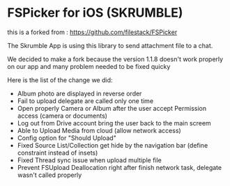 # FSPicker for iOS (SKRUMBLE)

this is a forked from : https://github.com/filestack/FSPicker

The Skrumble App is using this library to send attachment file to a chat.

We decided to make a fork because the version 1.1.8 doesn't work properly on our app and many problem needed to be fixed quicky

Here is the list of the change we did:
- Album photo are displayed in reverse order
- Fail to upload delegate are called only one time
- Open properly Camera or Album after the user accept Permission access (camera or documents)
- Log out from Drive account bring the user back to the main screem
- Able to Upload Media from cloud (allow network access)
- Config option for "Should Upload"
- Fixed Source List/Collection get hide by the navigation bar (define constraint instead of insets)
- Fixed Thread sync issue when upload multiple file
- Prevent FSUpload Deallocation right after finish network task, delegate wasn't called properly





